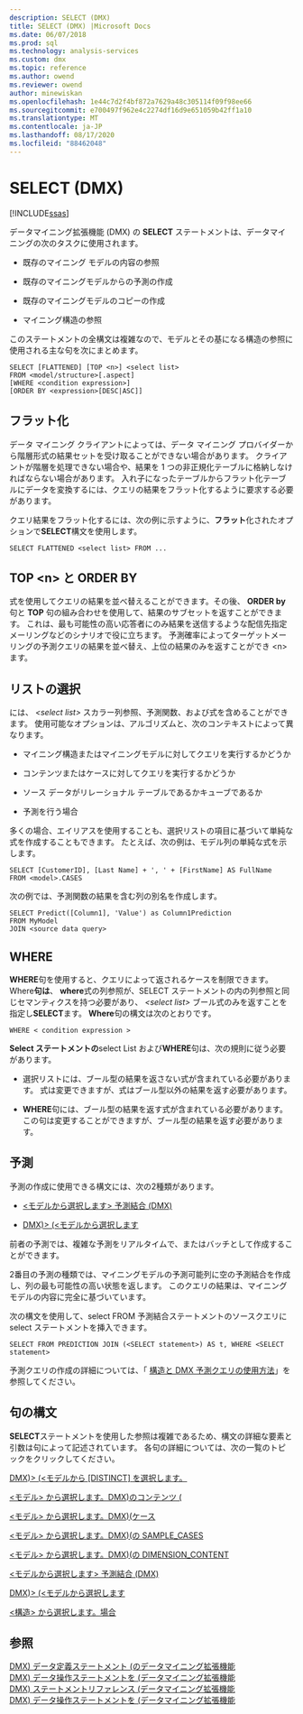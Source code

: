 ```yaml
---
description: SELECT (DMX)
title: SELECT (DMX) |Microsoft Docs
ms.date: 06/07/2018
ms.prod: sql
ms.technology: analysis-services
ms.custom: dmx
ms.topic: reference
ms.author: owend
ms.reviewer: owend
author: minewiskan
ms.openlocfilehash: 1e44c7d2f4bf872a7629a48c305114f09f98ee66
ms.sourcegitcommit: e700497f962e4c2274df16d9e651059b42ff1a10
ms.translationtype: MT
ms.contentlocale: ja-JP
ms.lasthandoff: 08/17/2020
ms.locfileid: "88462048"
---
```

# <a name="select-dmx"></a>SELECT (DMX)
[!INCLUDE[ssas](../includes/applies-to-version/ssas.md)]

  データマイニング拡張機能 (DMX) の **SELECT** ステートメントは、データマイニングの次のタスクに使用されます。  
  
-   既存のマイニング モデルの内容の参照  
  
-   既存のマイニングモデルからの予測の作成  
  
-   既存のマイニングモデルのコピーの作成  
  
-   マイニング構造の参照  
  
 このステートメントの全構文は複雑なので、モデルとその基になる構造の参照に使用される主な句を次にまとめます。  
  
```  
SELECT [FLATTENED] [TOP <n>] <select list>  
FROM <model/structure>[.aspect]  
[WHERE <condition expression>]  
[ORDER BY <expression>[DESC|ASC]]  
```  
  
## <a name="flattened"></a>フラット化  
 データ マイニング クライアントによっては、データ マイニング プロバイダーから階層形式の結果セットを受け取ることができない場合があります。 クライアントが階層を処理できない場合や、結果を 1 つの非正規化テーブルに格納しなければならない場合があります。 入れ子になったテーブルからフラット化テーブルにデータを変換するには、クエリの結果をフラット化するように要求する必要があります。  
  
 クエリ結果をフラット化するには、次の例に示すように、**フラット**化されたオプションで**SELECT**構文を使用します。  
  
```  
SELECT FLATTENED <select list> FROM ...  
```  
  
## <a name="top-n-and-order-by"></a>TOP \<n> と ORDER BY  
 式を使用してクエリの結果を並べ替えることができます。その後、 **ORDER by** 句と **TOP** 句の組み合わせを使用して、結果のサブセットを返すことができます。 これは、最も可能性の高い応答者にのみ結果を送信するような配信先指定メーリングなどのシナリオで役に立ちます。 予測確率によってターゲットメーリングの予測クエリの結果を並べ替え、上位の結果のみを返すことができ \<n> ます。  
  
## <a name="select-list"></a>リストの選択  
 には、 *\<select list>* スカラー列参照、予測関数、および式を含めることができます。 使用可能なオプションは、アルゴリズムと、次のコンテキストによって異なります。  
  
-   マイニング構造またはマイニングモデルに対してクエリを実行するかどうか  
  
-   コンテンツまたはケースに対してクエリを実行するかどうか  
  
-   ソース データがリレーショナル テーブルであるかキューブであるか  
  
-   予測を行う場合  
  
 多くの場合、エイリアスを使用することも、選択リストの項目に基づいて単純な式を作成することもできます。 たとえば、次の例は、モデル列の単純な式を示します。  
  
```  
SELECT [CustomerID], [Last Name] + ', ' + [FirstName] AS FullName  
FROM <model>.CASES  
```  
  
 次の例では、予測関数の結果を含む列の別名を作成します。  
  
```  
SELECT Predict([Column1], 'Value') as Column1Prediction  
FROM MyModel  
JOIN <source data query>  
```  
  
## <a name="where"></a>WHERE  
 **WHERE**句を使用すると、クエリによって返されるケースを制限できます。 Where**句は**、 **where**式の列参照が、SELECT ステートメントの内の列参照と同じセマンティクスを持つ必要があり、 *\<select list>* ブール式のみを返すことを指定し**SELECT**ます。 **Where**句の構文は次のとおりです。  
  
```  
WHERE < condition expression >  
```  
  
 **Select ステートメントの**select List および**WHERE**句は、次の規則に従う必要があります。  
  
-   選択リストには、ブール型の結果を返さない式が含まれている必要があります。 式は変更できますが、式はブール型以外の結果を返す必要があります。  
  
-   **WHERE**句には、ブール型の結果を返す式が含まれている必要があります。 この句は変更することができますが、ブール型の結果を返す必要があります。  
  
## <a name="predictions"></a>予測  
 予測の作成に使用できる構文には、次の2種類があります。  
  
-   [&#60;モデルから選択します&#62; 予測結合 &#40;DMX&#41;](../dmx/select-from-model-prediction-join-dmx.md)  
  
-   [DMX&#41;&#62; &#40;&#60;モデルから選択します ](../dmx/select-from-model-dmx.md)  
  
 前者の予測では、複雑な予測をリアルタイムで、またはバッチとして作成することができます。  
  
 2番目の予測の種類では、マイニングモデルの予測可能列に空の予測結合を作成し、列の最も可能性の高い状態を返します。 このクエリの結果は、マイニングモデルの内容に完全に基づいています。  
  
 次の構文を使用して、select FROM 予測結合ステートメントのソースクエリに select ステートメントを挿入できます。  
  
```  
SELECT FROM PREDICTION JOIN (<SELECT statement>) AS t, WHERE <SELECT statement>  
```  
  
 予測クエリの作成の詳細については、「 [構造と DMX 予測クエリの使用方法](../dmx/structure-and-usage-of-dmx-prediction-queries.md)」を参照してください。  
  
## <a name="clause-syntax"></a>句の構文  
 **SELECT**ステートメントを使用した参照は複雑であるため、構文の詳細な要素と引数は句によって記述されています。 各句の詳細については、次の一覧のトピックをクリックしてください。  
  
 [DMX&#41;&#62; &#40;&#60;モデルから [DISTINCT] を選択します。 ](../dmx/select-distinct-from-model-dmx.md)  
  
 [&#60;モデル&#62; から選択します。DMX&#41;のコンテンツ &#40;](../dmx/select-from-model-content-dmx.md)  
  
 [&#60;モデル&#62; から選択します。DMX&#41;&#40;ケース ](../dmx/select-from-model-cases-dmx.md)  
  
 [&#60;モデル&#62; から選択します。DMX&#41;&#40;の SAMPLE_CASES ](../dmx/select-from-model-sample-cases-dmx.md)  
  
 [&#60;モデル&#62; から選択します。DMX&#41;&#40;の DIMENSION_CONTENT ](../dmx/select-from-model-dimension-content-dmx.md)  
  
 [&#60;モデルから選択します&#62; 予測結合 &#40;DMX&#41;](../dmx/select-from-model-prediction-join-dmx.md)  
  
 [DMX&#41;&#62; &#40;&#60;モデルから選択します ](../dmx/select-from-model-dmx.md)  
  
 [&#60;構造&#62; から選択します。場合](../dmx/select-from-structure-cases.md)  
  
## <a name="see-also"></a>参照  
 [DMX&#41; データ定義ステートメント &#40;のデータマイニング拡張機能](../dmx/dmx-statements-data-definition.md)   
 [DMX&#41; データ操作ステートメントを &#40;データマイニング拡張機能](../dmx/dmx-statements-data-manipulation.md)   
 [DMX&#41; ステートメントリファレンス &#40;データマイニング拡張機能](../dmx/data-mining-extensions-dmx-statements.md)   
 [DMX&#41; データ操作ステートメントを &#40;データマイニング拡張機能](../dmx/dmx-statements-data-manipulation.md)  
  
  
